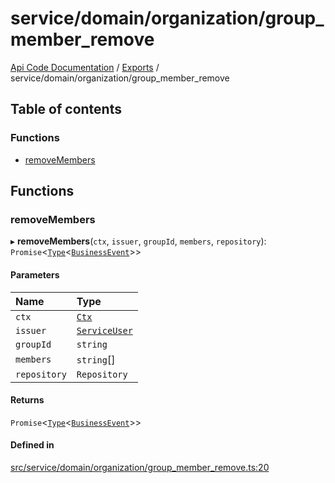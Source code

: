 # service/domain/organization/group\_member\_remove
 
[Api Code Documentation](../README.md) / [Exports](../modules.md) / service/domain/organization/group\_member\_remove

## Table of contents

### Functions

- [removeMembers](service_domain_organization_group_member_remove.md#removemembers)

## Functions

### removeMembers

▸ **removeMembers**(`ctx`, `issuer`, `groupId`, `members`, `repository`): `Promise`\<[`Type`](result.md#type)\<[`BusinessEvent`](service_domain_business_event.md#businessevent)\>\>

#### Parameters

| Name | Type |
| :------ | :------ |
| `ctx` | [`Ctx`](../interfaces/lib_ctx.Ctx.md) |
| `issuer` | [`ServiceUser`](../interfaces/service_domain_organization_service_user.ServiceUser.md) |
| `groupId` | `string` |
| `members` | `string`[] |
| `repository` | `Repository` |

#### Returns

`Promise`\<[`Type`](result.md#type)\<[`BusinessEvent`](service_domain_business_event.md#businessevent)\>\>

#### Defined in

[src/service/domain/organization/group_member_remove.ts:20](https://github.com/openkfw/TruBudget/blob/e3c318d/api/src/service/domain/organization/group_member_remove.ts#L20)
